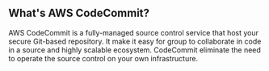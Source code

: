 ## What's AWS CodeCommit?

AWS CodeCommit is a fully-managed source control service that host your secure Git-based repository. It make it easy for group to collaborate in code in a source and highly scalable ecosystem. CodeCommit eliminate the need to operate the source control on your own infrastructure. 